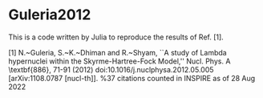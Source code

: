 # Guleria2012

This is a code written by Julia to reproduce the results of Ref. [1].

[1] N.~Guleria, S.~K.~Dhiman and R.~Shyam, ``A study of Lambda hypernuclei within the Skyrme-Hartree-Fock Model,''
Nucl. Phys. A \textbf{886}, 71-91 (2012)
doi:10.1016/j.nuclphysa.2012.05.005
[arXiv:1108.0787 [nucl-th]].
%37 citations counted in INSPIRE as of 28 Aug 2022

